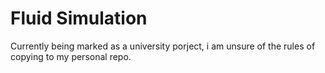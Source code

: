 # Fluid Simulation
Currently being marked as a university porject, i am unsure of the rules of copying to my personal repo.